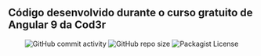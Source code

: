 ## Código desenvolvido durante o curso gratuito de Angular 9 da Cod3r

 <p align="center">
	<img alt="GitHub commit activity" src="https://img.shields.io/github/commit-activity/w/caiocichetti/angular-crud" />
	<img alt="GitHub repo size" src="https://img.shields.io/github/repo-size/caiocichetti/angular-crud" />
	<img alt="Packagist License" src="https://img.shields.io/packagist/l/caiocichetti/angular-crud/LICENSE.md" />
 </p>
